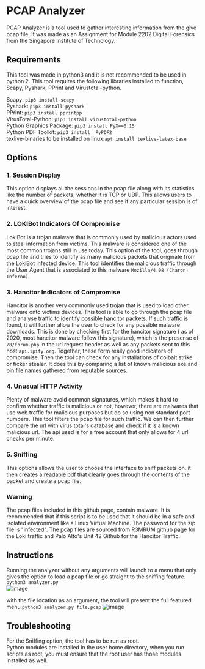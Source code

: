 # PCAP Analyzer

PCAP Analyzer is a tool used to gather interesting information from the give pcap file. It was made as an Assignment for Module 2202 Digital Forensics from the Singapore Institute of Technology.

## Requirements
This tool was made in python3 and it is not recommended to be used in python 2.
This tool requires the following libraries installed to function, Scapy, Pyshark, PPrint and Virustotal-python.

Scapy: `pip3 install scapy`  
Pyshark: `pip3 install pyshark`  
PPrint: `pip3 install pprintpp`  
VirusTotal-Python: `pip3 install virustotal-python`   
Python Graphics Package: `pip3 install PyX==0.15`  
Python PDF Toolkit: `pip3 install  PyPDF2`  
texlive-binaries to be installed on linux:`apt install texlive-latex-base`


## Options 
### 1. Session Display
This option displays all the sessions in the pcap file along with its statistics like the number of packets, whether it is TCP or UDP. This allows users to have a quick overview of the pcap file and see if any particular session is of interest. 

### 2. LOKIBot Indicators Of Compromise 
LokiBot is a trojan malware that is commonly used by malicious actors used to steal information from victims. This malware is considered one of the most common trojans still in use today. This option of the tool, goes through pcap file and tries to identify as many malicious packets that originate from the LokiBot infected device. This tool identifies the malicious traffic through the User Agent that is associated to this malware `Mozilla/4.08 (Charon; Inferno)`. 

### 3. Hancitor Indicators of Compromise 
Hancitor is another very commonly used trojan that is used to load other malware onto victims devices. This tool is able to go through the pcap file and analyse traffic to identify possible hancitor packets. If such traffic is found, it will further allow the user to check for any possible malware downloads. This is done by checking first for the hancitor signature ( as of 2020, most hancitor malware follow this signature), which is the presense of `/8/forum.php` in the url request header as well as any packets sent to this host `api.ipify.org`. Together, these form really good indicators of compromise. Then the tool can check for any installations of colbalt strike or ficker stealer. It does this by comparing a list of known malicious exe and bin file names gathered from reputable sources. 

### 4. Unusual HTTP Activity 
Plenty of malware avoid common signatures, which makes it hard to confirm whether traffic is malicious or not, however, there are malwares that use web traffic for malicious purposes but do so using non standard port numbers. This tool filters the pcap file for such traffic. We can then further compare the url with virus total's database and check if it is a known malicious url. The api used is for a free account that only allows for 4 url checks per minute. 

### 5. Sniffing
This options allows the user to choose the interface to sniff packets on. it then creates a readable pdf that clearly goes through the contents of the packet and create a pcap file.

### Warning
The pcap files included in this github page, contain malware. It is recommended that if this script is to be used that it should be in a safe and isolated environment like a Linux Virtual Machine. The password for the zip file is "infected". The pcap files are sourced from R3MRUM github page for the Loki traffic and Palo Alto's Unit 42 Github for the Hancitor Traffic.

## Instructions 
Running the analyzer without any arguments will launch to a menu that only gives the option to load a pcap file or go straight to the sniffing feature.
`python3 analyzer.py`  
![image](https://user-images.githubusercontent.com/22877622/140532206-d41e5cd9-1706-43f2-b1f6-ace8495c3bc9.png)

with the file location as an argument, the tool will present the full featured menu
`python3 analyzer.py file.pcap` 
![image](https://user-images.githubusercontent.com/22877622/140531953-b6c683d1-db00-45c3-8d63-e603aa56b16b.png)


## Troubleshooting

For the Sniffing option, the tool has to be run as root.  
Python modules are installed in the user home directory, when you run scripts as root, you must ensure that the root user has those modules installed as well.
